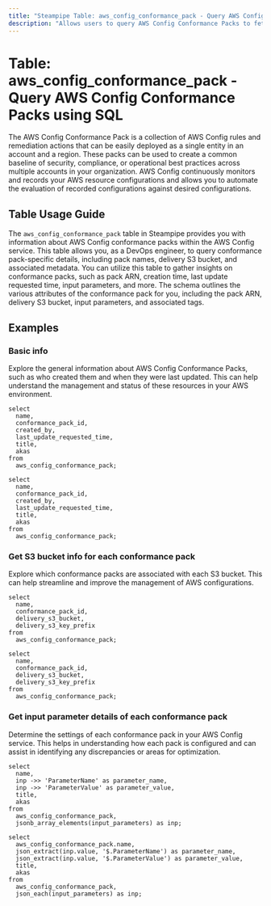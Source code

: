 ```yaml
---
title: "Steampipe Table: aws_config_conformance_pack - Query AWS Config Conformance Packs using SQL"
description: "Allows users to query AWS Config Conformance Packs to fetch information about the AWS Config conformance packs deployed on an AWS account."
---
```


# Table: aws_config_conformance_pack - Query AWS Config Conformance Packs using SQL

The AWS Config Conformance Pack is a collection of AWS Config rules and remediation actions that can be easily deployed as a single entity in an account and a region. These packs can be used to create a common baseline of security, compliance, or operational best practices across multiple accounts in your organization. AWS Config continuously monitors and records your AWS resource configurations and allows you to automate the evaluation of recorded configurations against desired configurations.

## Table Usage Guide

The `aws_config_conformance_pack` table in Steampipe provides you with information about AWS Config conformance packs within the AWS Config service. This table allows you, as a DevOps engineer, to query conformance pack-specific details, including pack names, delivery S3 bucket, and associated metadata. You can utilize this table to gather insights on conformance packs, such as pack ARN, creation time, last update requested time, input parameters, and more. The schema outlines the various attributes of the conformance pack for you, including the pack ARN, delivery S3 bucket, input parameters, and associated tags.

## Examples

### Basic info
Explore the general information about AWS Config Conformance Packs, such as who created them and when they were last updated. This can help understand the management and status of these resources in your AWS environment.

```sql+postgres
select
  name,
  conformance_pack_id,
  created_by,
  last_update_requested_time,
  title,
  akas
from
  aws_config_conformance_pack;
```

```sql+sqlite
select
  name,
  conformance_pack_id,
  created_by,
  last_update_requested_time,
  title,
  akas
from
  aws_config_conformance_pack;
```


### Get S3 bucket info for each conformance pack
Explore which conformance packs are associated with each S3 bucket. This can help streamline and improve the management of AWS configurations.

```sql+postgres
select
  name,
  conformance_pack_id,
  delivery_s3_bucket,
  delivery_s3_key_prefix
from
  aws_config_conformance_pack;
```

```sql+sqlite
select
  name,
  conformance_pack_id,
  delivery_s3_bucket,
  delivery_s3_key_prefix
from
  aws_config_conformance_pack;
```


### Get input parameter details of each conformance pack
Determine the settings of each conformance pack in your AWS Config service. This helps in understanding how each pack is configured and can assist in identifying any discrepancies or areas for optimization.

```sql+postgres
select
  name,
  inp ->> 'ParameterName' as parameter_name,
  inp ->> 'ParameterValue' as parameter_value,
  title,
  akas
from
  aws_config_conformance_pack,
  jsonb_array_elements(input_parameters) as inp;
```

```sql+sqlite
select
  aws_config_conformance_pack.name,
  json_extract(inp.value, '$.ParameterName') as parameter_name,
  json_extract(inp.value, '$.ParameterValue') as parameter_value,
  title,
  akas
from
  aws_config_conformance_pack,
  json_each(input_parameters) as inp;
```